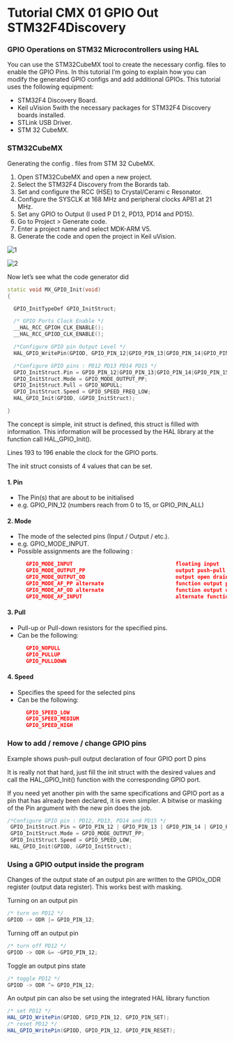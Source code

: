 #          Tutorial CMX 01 GPIO Out STM32F4Discovery


### GPIO Operations on STM32 Microcontrollers using HAL

You can use the STM32CubeMX tool to create the necessary config. files to enable the GPIO Pins. 
In this tutorial I’m going to explain how you can modify the generated GPIO configs and add additional GPIOs. 
This tutorial uses the following equipment: 


- STM32F4 Discovery Board.
- Keil uVision 5with the necessary packages for STM32F4 Discovery boards installed.
- STLink USB Driver.
- STM 32 CubeMX.

### STM32CubeMX 

Generating the config . files from STM 32 CubeMX. 
1. Open STM32CubeMX and open a new project.
2. Select the STM32F4 Discovery from the Borards tab.
3. Set and configure the RCC (HSE) to Crystal/Cerami c Resonator.
4. Configure the SYSCLK at 168 MHz and peripheral clocks APB1 at 21 MHz.
5. Set any GPIO to Output (I used P D1 2, PD13, PD14 and PD15).
6. Go to Project > Generate code.
7. Enter a project name and select MDK-ARM V5.
8. Generate the code and open the project in Keil uVision.

![1](https://user-images.githubusercontent.com/32094503/32344214-5ee429c0-c006-11e7-9e41-81a7959d3e71.PNG)

![2](https://user-images.githubusercontent.com/32094503/32344267-8fc4462e-c006-11e7-9424-34c0d5781aa7.PNG)

Now let’s see what the code generator did 

``` C++
static void MX_GPIO_Init(void)
{

  GPIO_InitTypeDef GPIO_InitStruct;

  /* GPIO Ports Clock Enable */
  __HAL_RCC_GPIOH_CLK_ENABLE();
  __HAL_RCC_GPIOD_CLK_ENABLE();

  /*Configure GPIO pin Output Level */
  HAL_GPIO_WritePin(GPIOD, GPIO_PIN_12|GPIO_PIN_13|GPIO_PIN_14|GPIO_PIN_15, GPIO_PIN_RESET);

  /*Configure GPIO pins : PD12 PD13 PD14 PD15 */
  GPIO_InitStruct.Pin = GPIO_PIN_12|GPIO_PIN_13|GPIO_PIN_14|GPIO_PIN_15;
  GPIO_InitStruct.Mode = GPIO_MODE_OUTPUT_PP;
  GPIO_InitStruct.Pull = GPIO_NOPULL;
  GPIO_InitStruct.Speed = GPIO_SPEED_FREQ_LOW;
  HAL_GPIO_Init(GPIOD, &GPIO_InitStruct);

}

```

The concept is simple, init struct is defined, this struct is filled with information. 
This information will be processed by the HAL library at the function call HAL_GPIO_Init(). 

Lines 193 to 196 enable the clock for the GPIO ports. 

The init struct consists of 4 values that can be set. 

#### 1. Pin 

  - The Pin(s) that are about to be initialised 
  - e.g. GPIO_PIN_12 (numbers reach from 0 to 15, or GPIO_PIN_ALL) 

#### 2. Mode 

  - The mode of the selected pins (Input / Output / etc.). 
  - e.g. GPIO_MODE_INPUT. 
  - Possible assignments are the following : 
  
``` Json
      GPIO_MODE_INPUT                                 floating input
      GPIO_MODE_OUTPUT_PP                             output push-pull
      GPIO_MODE_OUTPUT_OD                             output open drain
      GPIO_MODE_AF_PP alternate                       function output push-pull
      GPIO_MODE_AF_OD alternate                       function output open drain
      GPIO_MODE_AF_INPUT                              alternate function input 
```

#### 3. Pull 

- Pull-up or Pull-down resistors for the specified pins. 
- Can be the following: 
``` Json
      GPIO_NOPULL 
      GPIO_PULLUP 
      GPIO_PULLDOWN 
````
#### 4. Speed 

- Specifies the speed for the selected pins 
- Can be the following: 
``` Json
      GPIO_SPEED_LOW 
      GPIO_SPEED_MEDIUM 
      GPIO_SPEED_HIGH 
```
### How to add / remove / change GPIO pins 
Example shows push-pull output declaration of four GPIO port D pins 

It is really not that hard, just fill the init struct with the desired values and call the HAL_GPIO_Init() 
function with the corresponding GPIO port. 

If you need yet another pin with the same specifications and GPIO port as a pin that has already been 
declared, it is even simpler. A bitwise or masking of the Pin argument with the new pin does the job. 

``` C++
/*Configure GPIO pin : PD12, PD13, PD14 and PD15 */
 GPIO_InitStruct.Pin = GPIO_PIN_12 | GPIO_PIN_13 | GPIO_PIN_14 | GPIO_PIN_15; 
 GPIO_InitStruct.Mode = GPIO_MODE_OUTPUT_PP; 
 GPIO_InitStruct.Speed = GPIO_SPEED_LOW; 
 HAL_GPIO_Init(GPIOD, &GPIO_InitStruct); 
 ```
 
### Using a GPIO output inside the program 

Changes of the output state of an output pin are written to the GPIOx_ODR register (output data register). This works best with masking. 

Turning on an output pin 
``` C++
/* turn on PD12 */
GPIOD -> ODR |= GPIO_PIN_12; 
```

Turning off an output pin 
``` C++
/* turn off PD12 */
GPIOD -> ODR &= ~GPIO_PIN_12; 
```

Toggle an output pins state 
``` C++
/* toggle PD12 */
GPIOD -> ODR ^= GPIO_PIN_12;
```
An output pin can also be set using the integrated HAL library function 
```Java
/* set PD12 */
HAL_GPIO_WritePin(GPIOD, GPIO_PIN_12, GPIO_PIN_SET);
/* reset PD12 */ 
HAL_GPIO_WritePin(GPIOD, GPIO_PIN_12, GPIO_PIN_RESET); 
```

 
